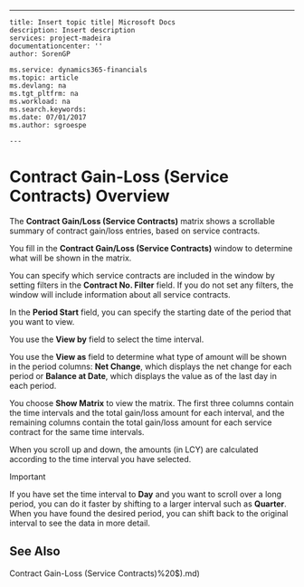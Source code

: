 ---
    title: Insert topic title| Microsoft Docs
    description: Insert description
    services: project-madeira
    documentationcenter: ''
    author: SorenGP

    ms.service: dynamics365-financials
    ms.topic: article
    ms.devlang: na
    ms.tgt_pltfrm: na
    ms.workload: na
    ms.search.keywords:
    ms.date: 07/01/2017
    ms.author: sgroespe

    ---
# Contract Gain-Loss (Service Contracts) Overview
The **Contract Gain\/Loss \(Service Contracts\)** matrix shows a scrollable summary of contract gain\/loss entries, based on service contracts.  
  
 You fill in the **Contract Gain\/Loss \(Service Contracts\)** window to determine what will be shown in the matrix.  
  
 You can specify which service contracts are included in the window by setting filters in the **Contract No. Filter** field. If you do not set any filters, the window will include information about all service contracts.  
  
 In the **Period Start** field, you can specify the starting date of the period that you want to view.  
  
 You use the **View by** field to select the time interval.  
  
 You use the **View as** field to determine what type of amount will be shown in the period columns: **Net Change**, which displays the net change for each period or **Balance at Date**, which displays the value as of the last day in each period.  
  
 You choose **Show Matrix** to view the matrix. The first three columns contain the time intervals and the total gain\/loss amount for each interval, and the remaining columns contain the total gain\/loss amount for each service contract for the same time intervals.  
  
 When you scroll up and down, the amounts \(in LCY\) are calculated according to the time interval you have selected.  
  
> [!IMPORTANT]  
>  If you have set the time interval to **Day** and you want to scroll over a long period, you can do it faster by shifting to a larger interval such as **Quarter**. When you have found the desired period, you can shift back to the original interval to see the data in more detail.  
  
## See Also  
 Contract Gain-Loss \(Service Contracts\)%20$\).md)
